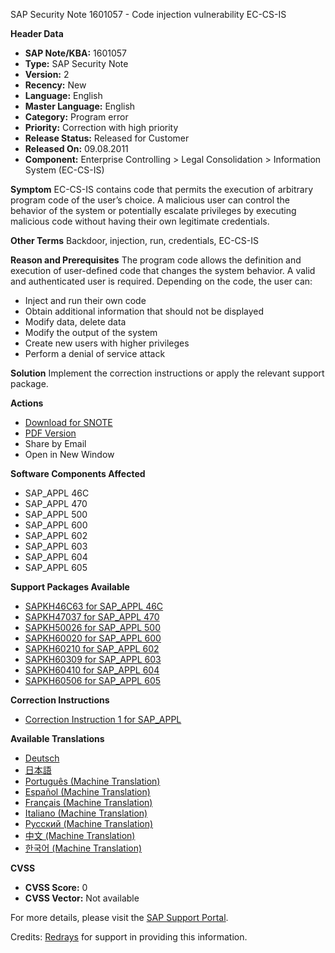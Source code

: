 SAP Security Note 1601057 - Code injection vulnerability EC-CS-IS

**Header Data**
- **SAP Note/KBA:** 1601057
- **Type:** SAP Security Note
- **Version:** 2
- **Recency:** New
- **Language:** English
- **Master Language:** English
- **Category:** Program error
- **Priority:** Correction with high priority
- **Release Status:** Released for Customer
- **Released On:** 09.08.2011
- **Component:** Enterprise Controlling > Legal Consolidation > Information System (EC-CS-IS)

**Symptom**
EC-CS-IS contains code that permits the execution of arbitrary program code of the user’s choice. A malicious user can control the behavior of the system or potentially escalate privileges by executing malicious code without having their own legitimate credentials.

**Other Terms**
Backdoor, injection, run, credentials, EC-CS-IS

**Reason and Prerequisites**
The program code allows the definition and execution of user-defined code that changes the system behavior. A valid and authenticated user is required. Depending on the code, the user can:
- Inject and run their own code
- Obtain additional information that should not be displayed
- Modify data, delete data
- Modify the output of the system
- Create new users with higher privileges
- Perform a denial of service attack

**Solution**
Implement the correction instructions or apply the relevant support package.

**Actions**
- [Download for SNOTE](https://notesdownloads.sap.com/note/0040000009505422017)
- [PDF Version](https://userapps.support.sap.com/sap/support/sfm/notes/print/0001601057?language=en-US&token=4EE04E73F6BC9B6B27C6C184AE5E73FB)
- Share by Email
- Open in New Window

**Software Components Affected**
- SAP_APPL 46C
- SAP_APPL 470
- SAP_APPL 500
- SAP_APPL 600
- SAP_APPL 602
- SAP_APPL 603
- SAP_APPL 604
- SAP_APPL 605

**Support Packages Available**
- [SAPKH46C63 for SAP_APPL 46C](https://me.sap.com/supportpackage/SAPKH46C63)
- [SAPKH47037 for SAP_APPL 470](https://me.sap.com/supportpackage/SAPKH47037)
- [SAPKH50026 for SAP_APPL 500](https://me.sap.com/supportpackage/SAPKH50026)
- [SAPKH60020 for SAP_APPL 600](https://me.sap.com/supportpackage/SAPKH60020)
- [SAPKH60210 for SAP_APPL 602](https://me.sap.com/supportpackage/SAPKH60210)
- [SAPKH60309 for SAP_APPL 603](https://me.sap.com/supportpackage/SAPKH60309)
- [SAPKH60410 for SAP_APPL 604](https://me.sap.com/supportpackage/SAPKH60410)
- [SAPKH60506 for SAP_APPL 605](https://me.sap.com/supportpackage/SAPKH60506)

**Correction Instructions**
- [Correction Instruction 1 for SAP_APPL](https://me.sap.com/corrins/0001601057/1)

**Available Translations**
- [Deutsch](https://me.sap.com/notes/0001601057/D)
- [日本語](https://me.sap.com/notes/0001601057/J)
- [Português (Machine Translation)](https://me.sap.com/notes/0001601057/P)
- [Español (Machine Translation)](https://me.sap.com/notes/0001601057/S)
- [Français (Machine Translation)](https://me.sap.com/notes/0001601057/F)
- [Italiano (Machine Translation)](https://me.sap.com/notes/0001601057/I)
- [Русский (Machine Translation)](https://me.sap.com/notes/0001601057/R)
- [中文 (Machine Translation)](https://me.sap.com/notes/0001601057/1)
- [한국어 (Machine Translation)](https://me.sap.com/notes/0001601057/3)

**CVSS**
- **CVSS Score:** 0
- **CVSS Vector:** Not available

For more details, please visit the [SAP Support Portal](https://me.sap.com/).

Credits: [Redrays](https://redrays.io) for support in providing this information.